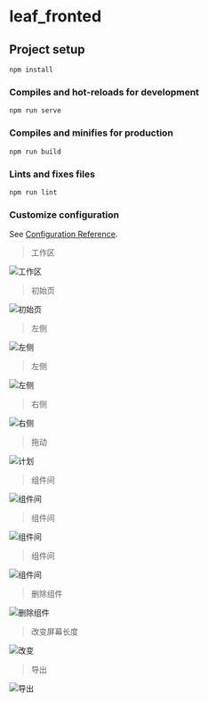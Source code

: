 # leaf_fronted

## Project setup
```
npm install
```

### Compiles and hot-reloads for development
```
npm run serve
```

### Compiles and minifies for production
```
npm run build
```

### Lints and fixes files
```
npm run lint
```

### Customize configuration
See [Configuration Reference](https://cli.vuejs.org/config/).

>工作区

![工作区](https://raw.githubusercontent.com/yewanting/Leaf_Frontend/blob/master/img/workHome.png)

>初始页

![初始页](https://raw.githubusercontent.com/yewanting/Leaf_Frontend/blob/master/img/home.png)

>左侧

![左侧](https://raw.githubusercontent.com/yewanting/Leaf_Frontend/blob/master/img/lookLeft.png)

>左侧

![左侧](https://raw.githubusercontent.com/yewanting/Leaf_Frontend/blob/master/img/lookLeft2.png)

>右侧

![右侧](https://raw.githubusercontent.com/yewanting/Leaf_Frontend/blob/master/img/right.png)

>拖动

![计划](https://raw.githubusercontent.com/yewanting/Leaf_Frontend/blob/master/imgdrag.png)

>组件间

![组件间](https://raw.githubusercontent.com/yewanting/Leaf_Frontend/blob/master/img/compare1.png)

>组件间

![组件间](https://raw.githubusercontent.com/yewanting/Leaf_Frontend/blob/master/img/compare2.png)

>组件间

![组件间](https://raw.githubusercontent.com/yewanting/Leaf_Frontend/blob/master/img/compare3.png)

>删除组件

![删除组件](https://raw.githubusercontent.com/yewanting/Leaf_Frontend/blob/master/img/delete.png)


>改变屏幕长度

![改变](https://raw.githubusercontent.com/yewanting/Leaf_Frontend/blob/master/img/long.png)

>导出

![导出](https://raw.githubusercontent.com/yewanting/Leaf_Frontend/blob/master/img/zip.png)
